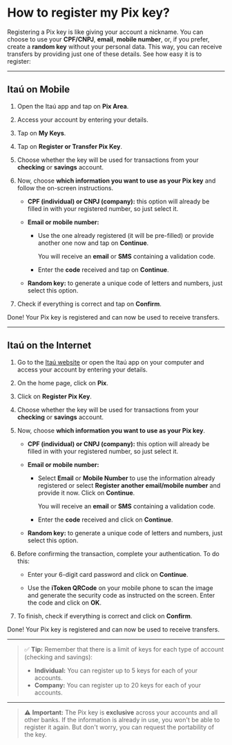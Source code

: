 
# How to register my Pix key?

Registering a Pix key is like giving your account a nickname. You can choose to use your **CPF/CNPJ**, **email**, **mobile number**, or, if you prefer, create a **random key** without your personal data. This way, you can receive transfers by providing just one of these details. See how easy it is to register:

---

## Itaú on Mobile

1. Open the Itaú app and tap on **Pix Area**.
1. Access your account by entering your details.
1. Tap on **My Keys**.
1. Tap on **Register or Transfer Pix Key**.
1. Choose whether the key will be used for transactions from your **checking** or **savings** account.
1. Now, choose **which information you want to use as your Pix key** and follow the on-screen instructions.

   - **CPF (individual) or CNPJ (company):** this option will already be filled in with your registered number, so just select it.

   - **Email or mobile number:**
       - Use the one already registered (it will be pre-filled) or provide another one now and tap on **Continue**.

          You will receive an **email** or **SMS** containing a validation code.

       - Enter the **code** received and tap on **Continue**.

   - **Random key:** to generate a unique code of letters and numbers, just select this option.
  
1. Check if everything is correct and tap on **Confirm**.

Done! Your Pix key is registered and can now be used to receive transfers.

---

## Itaú on the Internet

1. Go to the [Itaú website](https://www.itau.com.br/) or open the Itaú app on your computer and access your account by entering your details.
1. On the home page, click on **Pix**.
1. Click on **Register Pix Key**.
1. Choose whether the key will be used for transactions from your **checking** or **savings** account.
1. Now, choose **which information you want to use as your Pix key**.

   - **CPF (individual) or CNPJ (company):** this option will already be filled in with your registered number, so just select it.

   - **Email or mobile number:**
     - Select **Email** or **Mobile Number** to use the information already registered or select **Register another email/mobile number** and provide it now. Click on **Continue**.

          You will receive an **email** or **SMS** containing a validation code.

     - Enter the **code** received and click on **Continue**.

   - **Random key:** to generate a unique code of letters and numbers, just select this option.
  
1. Before confirming the transaction, complete your authentication. To do this:

   - Enter your 6-digit card password and click on **Continue**.

   - Use the **iToken QRCode** on your mobile phone to scan the image and generate the security code as instructed on the screen. Enter the code and click on **OK**.

1. To finish, check if everything is correct and click on **Confirm**.

Done! Your Pix key is registered and can now be used to receive transfers.

---

> ✅ **Tip:** Remember that there is a limit of keys for each type of account (checking and savings):
>
> - **Individual:** You can register up to 5 keys for each of your accounts.
> - **Company:** You can register up to 20 keys for each of your accounts.

---

> ⚠ **Important:** The Pix key is **exclusive** across your accounts and all other banks. If the information is already in use, you won't be able to register it again. But don't worry, you can request the portability of the key.
